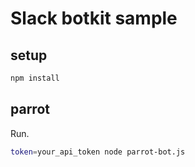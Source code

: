 # Slack botkit sample

## setup

```bash
npm install
```

## parrot

Run.

```bash
token=your_api_token node parrot-bot.js
```
